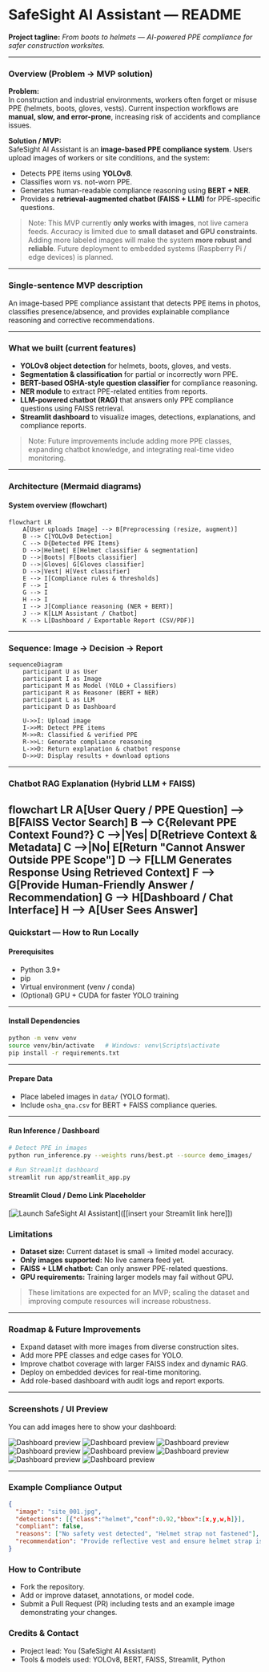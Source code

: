 # SafeSight AI Assistant — README

**Project tagline:** *From boots to helmets — AI-powered PPE compliance for safer construction worksites.*

---

### Overview (Problem → MVP solution)

**Problem:**  
In construction and industrial environments, workers often forget or misuse PPE (helmets, boots, gloves, vests). Current inspection workflows are **manual, slow, and error-prone**, increasing risk of accidents and compliance issues.

**Solution / MVP:**  
SafeSight AI Assistant is an **image-based PPE compliance system**. Users upload images of workers or site conditions, and the system:  
- Detects PPE items using **YOLOv8**.  
- Classifies worn vs. not-worn PPE.  
- Generates human-readable compliance reasoning using **BERT + NER**.  
- Provides a **retrieval-augmented chatbot (FAISS + LLM)** for PPE-specific questions.

> Note: This MVP currently **only works with images**, not live camera feeds. Accuracy is limited due to **small dataset and GPU constraints**. Adding more labeled images will make the system **more robust and reliable**. Future deployment to embedded systems (Raspberry Pi / edge devices) is planned.

---

### Single-sentence MVP description

An image-based PPE compliance assistant that detects PPE items in photos, classifies presence/absence, and provides explainable compliance reasoning and corrective recommendations.

---

### What we built (current features)

- **YOLOv8 object detection** for helmets, boots, gloves, and vests.  
- **Segmentation & classification** for partial or incorrectly worn PPE.  
- **BERT-based OSHA-style question classifier** for compliance reasoning.  
- **NER module** to extract PPE-related entities from reports.  
- **LLM-powered chatbot (RAG)** that answers only PPE compliance questions using FAISS retrieval.  
- **Streamlit dashboard** to visualize images, detections, explanations, and compliance reports.  

> Note: Future improvements include adding more PPE classes, expanding chatbot knowledge, and integrating real-time video monitoring.

---

### Architecture (Mermaid diagrams)

#### System overview (flowchart)

```mermaid
flowchart LR
    A[User uploads Image] --> B[Preprocessing (resize, augment)]
    B --> C[YOLOv8 Detection]
    C --> D{Detected PPE Items}
    D -->|Helmet| E[Helmet classifier & segmentation]
    D -->|Boots| F[Boots classifier]
    D -->|Gloves| G[Gloves classifier]
    D -->|Vest| H[Vest classifier]
    E --> I[Compliance rules & thresholds]
    F --> I
    G --> I
    H --> I
    I --> J[Compliance reasoning (NER + BERT)]
    J --> K[LLM Assistant / Chatbot]
    K --> L[Dashboard / Exportable Report (CSV/PDF)]
```
---

### Sequence: Image → Decision → Report

```mermaid
sequenceDiagram
    participant U as User
    participant I as Image
    participant M as Model (YOLO + Classifiers)
    participant R as Reasoner (BERT + NER)
    participant L as LLM
    participant D as Dashboard

    U->>I: Upload image
    I->>M: Detect PPE items
    M->>R: Classified & verified PPE
    R->>L: Generate compliance reasoning
    L->>D: Return explanation & chatbot response
    D->>U: Display results + download options
 ```   
 ---

### Chatbot RAG Explanation (Hybrid LLM + FAISS)
flowchart LR
    A[User Query / PPE Question] --> B[FAISS Vector Search]
    B --> C{Relevant PPE Context Found?}
    C -->|Yes| D[Retrieve Context & Metadata]
    C -->|No| E[Return "Cannot Answer Outside PPE Scope"]
    D --> F[LLM Generates Response Using Retrieved Context]
    F --> G[Provide Human-Friendly Answer / Recommendation]
    G --> H[Dashboard / Chat Interface]
    H --> A[User Sees Answer]
---
### Quickstart — How to Run Locally

#### Prerequisites
- Python 3.9+
- pip
- Virtual environment (venv / conda)
- (Optional) GPU + CUDA for faster YOLO training

----
#### Install Dependencies
```bash
python -m venv venv
source venv/bin/activate   # Windows: venv\Scripts\activate
pip install -r requirements.txt
```
---
#### Prepare Data

- Place labeled images in `data/` (YOLO format).  
- Include `osha_qna.csv` for BERT + FAISS compliance queries.
---
#### Run Inference / Dashboard

```bash
# Detect PPE in images
python run_inference.py --weights runs/best.pt --source demo_images/

# Run Streamlit dashboard
streamlit run app/streamlit_app.py
```

#### Streamlit Cloud / Demo Link Placeholder

[![Launch SafeSight AI Assistant](https://img.shields.io/badge/Launch-Streamlit-blue)]([[insert your Streamlit link here]])

### Limitations

- **Dataset size:** Current dataset is small → limited model accuracy.  
- **Only images supported:** No live camera feed yet.  
- **FAISS + LLM chatbot:** Can only answer PPE-related questions.  
- **GPU requirements:** Training larger models may fail without GPU.  

> These limitations are expected for an MVP; scaling the dataset and improving compute resources will increase robustness.

---

### Roadmap & Future Improvements

- Expand dataset with more images from diverse construction sites.  
- Add more PPE classes and edge cases for YOLO.  
- Improve chatbot coverage with larger FAISS index and dynamic RAG.  
- Deploy on embedded devices for real-time monitoring.  
- Add role-based dashboard with audit logs and report exports.

---

### Screenshots / UI Preview

You can add images here to show your dashboard:

![Dashboard preview](docs/screenshots/dashboard_preview.png)
![Dashboard preview](docs/screenshots/dashboard_preview.png)
![Dashboard preview](docs/screenshots/dashboard_preview.png)
![Dashboard preview](docs/screenshots/dashboard_preview.png)
![Dashboard preview](docs/screenshots/dashboard_preview.png)
![Dashboard preview](docs/screenshots/dashboard_preview.png)
![Dashboard preview](docs/screenshots/dashboard_preview.png)
![Dashboard preview](docs/screenshots/dashboard_preview.png)

---

### Example Compliance Output
```json
{
  "image": "site_001.jpg",
  "detections": [{"class":"helmet","conf":0.92,"bbox":[x,y,w,h]}],
  "compliant": false,
  "reasons": ["No safety vest detected", "Helmet strap not fastened"],
  "recommendation": "Provide reflective vest and ensure helmet strap is secured."
}
```
### How to Contribute
- Fork the repository.
- Add or improve dataset, annotations, or model code.
- Submit a Pull Request (PR) including tests and an example image demonstrating your changes.

### Credits & Contact
- Project lead: You (SafeSight AI Assistant)
- Tools & models used: YOLOv8, BERT, FAISS, Streamlit, Python


